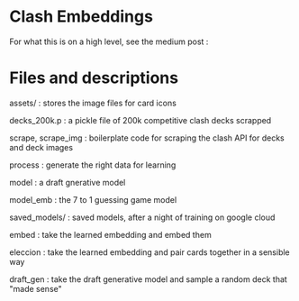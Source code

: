 # Clash Embeddings

For what this is on a high level, see the medium post :

# Files and descriptions 

assets/ : stores the image files for card icons

decks\_200k.p : a pickle file of 200k competitive clash decks scrapped

scrape, scrape\_img : boilerplate code for scraping the clash API for decks and deck images

process : generate the right data for learning

model : a draft gnerative model

model\_emb : the 7 to 1 guessing game model

saved\_models/ : saved models, after a night of training on google cloud

embed : take the learned embedding and embed them

eleccion : take the learned embedding and pair cards together in a sensible way

draft\_gen : take the draft generative model and sample a random deck that "made sense"
